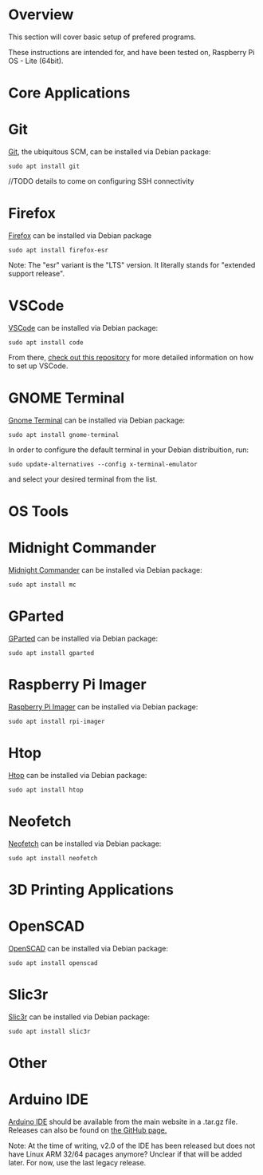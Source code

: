 Overview
===
This section will cover basic setup of prefered programs.

These instructions are intended for, and have been tested on, Raspberry Pi OS - Lite (64bit).


Core Applications
===
Git
===
[Git](https://git-scm.com/), the ubiquitous SCM, can be installed via Debian package:
```
sudo apt install git
```
//TODO details to come on configuring SSH connectivity

Firefox
===
[Firefox](https://www.mozilla.org) can be installed via Debian package
```
sudo apt install firefox-esr
```
Note: The "esr" variant is the "LTS" version. It literally stands for "extended support release".

VSCode
===
[VSCode](https://code.visualstudio.com/) can be installed via Debian package:
```
sudo apt install code
```
From there, [check out this repository](https://github.com/thegreatgramblinham/vscode-config) for more detailed information on how to set up VSCode.

GNOME Terminal
===
[Gnome Terminal](https://help.gnome.org/users/gnome-terminal/stable/) can be installed via Debian package:
```
sudo apt install gnome-terminal
```
In order to configure the default terminal in your Debian distribuition, run:
```
sudo update-alternatives --config x-terminal-emulator
```
and select your desired terminal from the list.


OS Tools
===
Midnight Commander
===
[Midnight Commander](https://midnight-commander.org/) can be installed via Debian package:
```
sudo apt install mc
```

GParted
===
[GParted](https://gparted.org/) can be installed via Debian package:
```
sudo apt install gparted
```

Raspberry Pi Imager
===
[Raspberry Pi Imager](https://github.com/raspberrypi/rpi-imager) can be installed via Debian package:
```
sudo apt install rpi-imager
```

Htop
===
[Htop](https://htop.dev/) can be installed via Debian package:
```
sudo apt install htop
```

Neofetch
===
[Neofetch](https://github.com/dylanaraps/neofetch) can be installed via Debian package:
```
sudo apt install neofetch
```

3D Printing Applications
===
OpenSCAD
===
[OpenSCAD](https://openscad.org/) can be installed via Debian package:
```
sudo apt install openscad
```

Slic3r
===
[Slic3r](https://slic3r.org/) can be installed via Debian package:
```
sudo apt install slic3r
```

Other
===
Arduino IDE
===
[Arduino IDE](https://www.arduino.cc/en/software) should be available from the main website in a .tar.gz file. Releases can also be found on [the GitHub page.](https://github.com/arduino/arduino-ide)

Note: At the time of writing, v2.0 of the IDE has been released but does not have Linux ARM 32/64 pacages anymore? Unclear if that will be added later. For now, use the last legacy release.